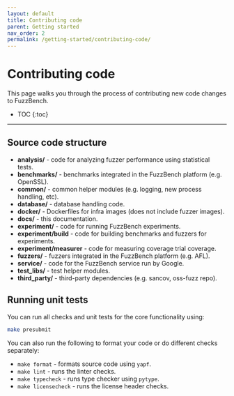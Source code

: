 ```yaml
---
layout: default
title: Contributing code
parent: Getting started
nav_order: 2
permalink: /getting-started/contributing-code/
---
```


# Contributing code
This page walks you through the process of contributing new code changes to
FuzzBench.

- TOC
{:toc}
---

## Source code structure

* **analysis/** - code for analyzing fuzzer performance using statistical tests.
* **benchmarks/** - benchmarks integrated in the FuzzBench platform (e.g. OpenSSL).
* **common/** - common helper modules (e.g. logging, new process handling, etc).
* **database/** - database handling code.
* **docker/** - Dockerfiles for infra images (does not include fuzzer images).
* **docs/** - this documentation.
* **experiment/** - code for running FuzzBench experiments.
* **experiment/build** - code for building benchmarks and fuzzers for experiments.
* **experiment/measurer** - code for measuring coverage trial coverage.
* **fuzzers/** - fuzzers integrated in the FuzzBench platform (e.g. AFL).
* **service/** - code for the FuzzBench service run by Google.
* **test_libs/** - test helper modules.
* **third_party/** - third-party dependencies (e.g. sancov, oss-fuzz repo).

## Running unit tests

You can run all checks and unit tests for the core functionality using:

```bash
make presubmit
```

You can also run the following to format your code or do different checks
separately:

* `make format` - formats source code using `yapf`.
* `make lint` - runs the linter checks.
* `make typecheck` - runs type checker using `pytype`.
* `make licensecheck` - runs the license header checks.
